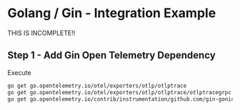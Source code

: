 # Golang / Gin - Integration Example

THIS IS INCOMPLETE!!

## Step 1 - Add Gin Open Telemetry Dependency
Execute
```sh
go get go.opentelemetry.io/otel/exporters/otlp/otlptrace
go get go.opentelemetry.io/otel/exporters/otlp/otlptrace/otlptracegrpc
go get go.opentelemetry.io/contrib/instrumentation/github.com/gin-gonic/gin/otelgin
```

